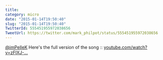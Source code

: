 ```yaml
---
title: 
category: micro
date: "2015-01-14T19:50:40"
slug: "2015-01-14T19:50:40"
TwitterId: 555451955972038656
TweetUrl: https://twitter.com/mark_philpot/status/555451955972038656
---
```


[@imPelleK](https://twitter.com/imPelleK) Here's the full version of the song ::
[youtube.com/watch?v=zFlXJ-…](https://www.youtube.com/watch?v=zFlXJ-T75F0)
